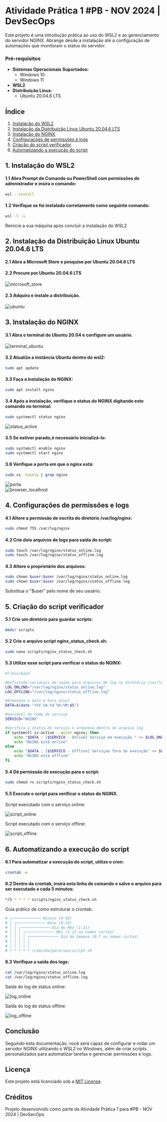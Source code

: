 # Atividade Prática 1 #PB - NOV 2024 | DevSecOps

Este projeto é uma introdução prática ao uso do WSL2 e ao gerenciamento do servidor NGINX. Abrange desde a instalação até a configuração de automações que monitoram o status do servidor.


### Pré-requisitos
- **Sistemas Operacionais Suportados:**  
  - Windows 10  
  - Windows 11
- **WSL2**
- **Distribuição Linux:**  
  - Ubuntu 20.04.6 LTS


## Índice

 1. [Instalação do WSL2](#1-instalação-do-wsl2)
 2. [Instalação da Distribuição Linux Ubuntu 20.04.6 LTS](#2-instalação-da-distribuição-linux-ubuntu-20046-lts)
 3. [Instalação do NGINX](#3-instalação-do-nginx)
 4. [Configurações de permissões e logs](#4-configurações-de-permissões-e-logs)
 5. [Criação do script verificador](#5-criação-do-script-verificador)
 6. [Automatizando a execução do script](#6-automatizando-a-execução-do-script)

## 1. Instalação do WSL2
#### 1.1 Abra Prompt de Comando ou PowerShell com permissões de admnistrador e insira o comando:
```bash
wsl --install
```   
#### 1.2 Verifique se foi instalado corretamente como seguinte comando: 
```bash
wsl -l -v
```
Reinicie a sua máquina após concluir a instalação do WSL2

## 2. Instalação da Distribuição Linux Ubuntu 20.04.6 LTS
#### 2.1 Abra a Microsoft Store e pesquise por Ubuntu 20.04.6 LTS
#### 2.2 Procure por Ubuntu 20.04.6 LTS
![microsoft_store](https://github.com/user-attachments/assets/3cb7d493-f82e-42bb-b389-92e491a04717)

#### 2.3 Adquira e instale a distribuição.
![ubuntu](https://github.com/user-attachments/assets/b094d439-336d-48ea-9260-bf45726a3b56)

## 3. Instalação do NGINX 
#### 3.1 Abra o terminal do Ubuntu 20.04 e configure um usuário.
![terminal_ubuntu](https://github.com/user-attachments/assets/13abcfd0-9b9f-4ee6-9263-95edcb0c9155)

#### 3.2 Atualize a instância Ubuntu dentro do wsl2:
```bash
sudo apt update
```  
    
#### 3.3 Faça a instalação do NGINX:
```bash
sudo apt install nginx
```  
    
#### 3.4 Após a instalação, verifique o status do NGINX digitando este comando no terminal:
```bash
sudo systemctl status nginx
```  
![status_active](https://github.com/user-attachments/assets/1d02b512-0f96-4c4d-8b3d-68f4ef72978e)

#### 3.5 Se estiver parado,é necessário inicializá-lo:
```bash
sudo systemctl enable nginx
sudo systemctl start nginx
```  
    
#### 3.6 Verifique a porta em que o nginx está:
```bash
sudo ss -tunelp | grep nginx
```  
![porta](https://github.com/user-attachments/assets/fed9774d-7d1d-4253-89eb-b2b0547bc58b)    
![browser_localhost](https://github.com/user-attachments/assets/51b410c3-25cd-407b-9de7-b5c88d73720f)
## 4. Configurações de permissões e logs
#### 4.1 Altere a permissão de escrita do diretório /var/log/nginx:
```bash
sudo chmod 755 /var/log/nginx
```  
    
#### 4.2 Crie dois arquivos de logs para saída do script:
```bash
sudo touch /var/log/nginx/status_online.log
sudo touch /var/log/nginx/status_offline.log
```  

#### 4.3 Altere o proprietário dos arquivos:
```bash
sudo chown $user:$user /var/log/nginx/status_online.log
sudo chown $user:$user /var/log/nginx/status_offline.log
```  

Substitua o "$user" pelo nome de seu usuário.
## 5. Criação do script verificador
#### 5.1 Crie um diretório para guardar scripts:
```bash
mkdir scripts
```  
    
#### 5.2 Crie o arquivo script nginx_status_check.sh:
```bash
sudo nano scripts/nginx_status_check.sh
```  
    
#### 5.3 Utilize esse script para verificar o status do NGINX:
```bash
#!/bin/bash

#Definindo variáveis de saída para arquivos de log no diretório /var/log/nginx/
LOG_ONLINE="/var/log/nginx/status_online.log"
LOG_OFFLINE="/var/log/nginx/status_offline.log"

#Armazena a data e hora atual
DATA=$(date "+%Y-%m-%d %H:%M:$S")

#Variável do nome do serviço
SERVICO="NGINX"

#Verifica o status do serviço e armazena dentro do arquivo log
if systemctl is-active --quiet nginx; then
	echo "$DATA : [$SERVICO - Online] Serviço em execução." >> $LOG_ONLINE
	echo "NGINX está online"
else
	echo "$DATA : [$SERVICO - Offline] Serviçao fora de execução" >> $LOG_OFFLINE
	echo "NGINX está offline"
fi
```

#### 5.4 Dê permissão de execução para o script:
```bash
sudo chmod +x scripts/nginx_status_check.sh
```

#### 5.5 Execute o script para verificar o status do NGINX.
Script executado com o serviço online:

![script_online](https://github.com/user-attachments/assets/d5f36558-a848-4f28-8052-acb6fd6cb3ea)

Script executado com o serviço offline:

![script_offline](https://github.com/user-attachments/assets/a73326b0-a20a-40c5-b37e-a307c7f9cbed)

## 6. Automatizando a execução do script
#### 6.1 Para automatizar a execução do script, utilize o cron:
```bash
crontab -e
```     
#### 6.2 Dentro da crontab, insira esta linha de comando e salve o arquivo para ser executado a cada 5 minutos:
```bash
*/5 * * * * scripts/nginx_status_check.sh
```

Guia prático de como estruturar o crontab:
```bash
# ┌───────────── Minuto (0-59)
# │ ┌───────────── Hora (0-23)
# │ │ ┌───────────── Dia do Mês (1-31)
# │ │ │ ┌───────────── Mês (1-12 ou nomes curtos)
# │ │ │ │ ┌───────────── Dia da Semana (0-7 ou nomes curtos)
# │ │ │ │ │
# │ │ │ │ │
# * * * * * /caminho/para/seu/script.sh
```

#### 6.3 Verifique a saída dos logs:

```bash
cat /var/log/nginx/status_online.log
cat /var/log/nginx/status_offline.log
```

Saída do log de status online:

![log_online](https://github.com/user-attachments/assets/bbcbe85e-242c-4df8-831a-891bd76f45f6)

Saída do log de status offline:

![log_offline](https://github.com/user-attachments/assets/0655adb5-76ba-456b-8338-2761b74dba2d)

## Conclusão
Seguindo esta documentação, você será capaz de configurar e rodar um servidor NGINX utilizando o WSL2 no Windows, além de criar scripts personalizados para automatizar tarefas e gerenciar permissões e logs.

## Licença
Este projeto está licenciado sob a [MIT License](LICENSE).

## Créditos
Projeto desenvolvido como parte da Atividade Prática 1 para #PB - NOV 2024 | DevSecOps.


